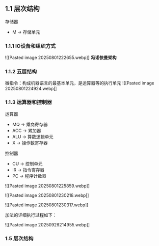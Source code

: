 ## 1.1 层次结构

存储器
* M -> 存储单元
### 1.1.1 IO设备和组织方式
![[Pasted image 20250801222655.webp]]
**冯诺依曼架构**

### 1.1.2 五层结构
微指令：构成机器语言的最基本单元，是运算器等的执行单元
![[Pasted image 20250801224924.webp]]

### 1.1.3 运算器和控制器

运算器
* MQ -> 乘商寄存器
* ACC -> 累加器
* ALU -> 算数逻辑单元
* X -> 操作数寄存器

控制器
* CU -> 控制单元 
* IR -> 指令寄存器 
* PC -> 程序计数器

![[Pasted image 20250801225859.webp]]

![[Pasted image 20250801230218.webp]]

![[Pasted image 20250801230317.webp]]

加法的详细执行过程如下：

![[Pasted image 20250926214955.webp]]

### 1.5 **层次结构**

